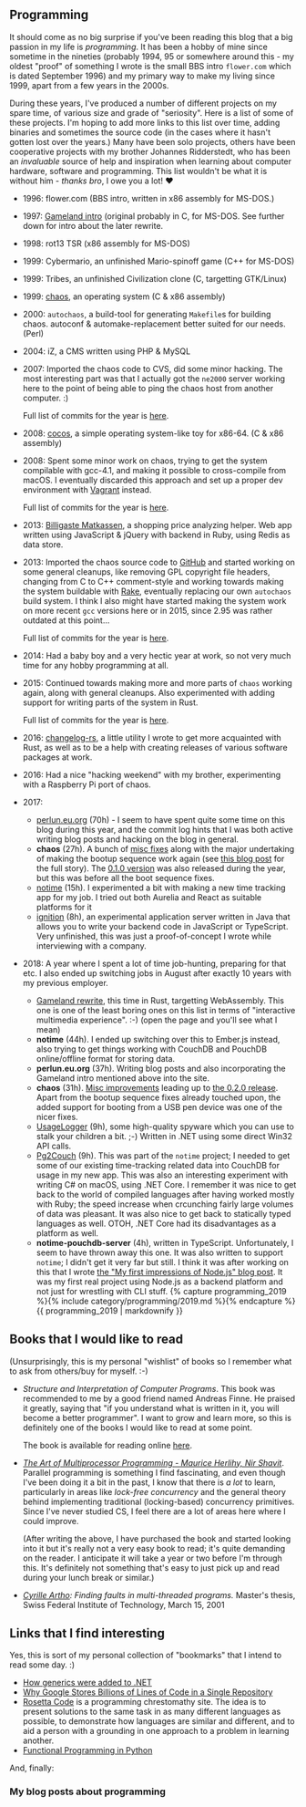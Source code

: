 ## Programming

It should come as no big surprise if you've been reading this blog that a big
passion in my life is _programming_. It has been a hobby of mine since sometime
in the nineties (probably 1994, 95 or somewhere around this - my oldest "proof"
of something I wrote is the small BBS intro `flower.com` which is dated
September 1996) and my primary way to make my living since 1999, apart from a
few years in the 2000s.

During these years, I've produced a number of different projects on my spare
time, of various size and grade of "seriosity". Here is a list of some of these
projects. I'm hoping to add more links to this list over time, adding binaries
and sometimes the source code (in the cases where it hasn't gotten lost over the
years.) Many have been solo projects, others have been cooperative projects with
my brother Johannes Ridderstedt, who has been an _invaluable_ source of
help and inspiration when learning about computer hardware, software and
programming. This list wouldn't be what it is without him - _thanks bro_,
I owe you a lot! :heart:

<!--

  Note to self: to get git logs for a full year for a repo, use this command:

  git log --since "JAN 1 2019" --until "DEC 31 2019" --pretty=format:"%h %an %ad"

  -->

* 1996: flower.com (BBS intro, written in x86 assembly for MS-DOS.)
* 1997: [Gameland intro](gameland) (original probably in C, for MS-DOS. See
  further down for intro about the later rewrite.
* 1998: rot13 TSR (x86 assembly for MS-DOS)
* 1999: Cybermario, an unfinished Mario-spinoff game (C++ for MS-DOS)
* 1999: Tribes, an unfinished Civilization clone (C, targetting GTK/Linux)
* 1999: [chaos](http://chaosdev.io), an operating system (C & x86 assembly)
* 2000: `autochaos`, a build-tool for generating `Makefile`s for building chaos.
  autoconf & automake-replacement better suited for our needs. (Perl)
* 2004: iZ, a CMS written using PHP & MySQL
* 2007: Imported the chaos code to CVS, did some minor hacking. The most
  interesting part was that I actually got the `ne2000` server working here to
  the point of being able to ping the chaos host from another computer. :)

    Full list of commits for the year is
  [here](https://github.com/chaos4ever/chaos/compare/ed8663f13ffe254bfa4ce40758f2a53fd178d59f...98fbb5c).
* 2008: [cocos](https://github.com/perlun/cocos), a simple operating system-like
  toy for x86-64\. (C & x86 assembly)
* 2008: Spent some minor work on chaos, trying to get the system compilable with
  gcc-4.1, and making it possible to cross-compile from macOS. I eventually
  discarded this approach and set up a proper dev environment with
  [Vagrant](https://www.vagrantup.com/) instead.

    Full list of commits for the year is
  [here](https://github.com/chaos4ever/chaos/compare/98fbb5c...997d50b).
* 2013: [Billigaste Matkassen](https://github.com/perlun/billigastematkassen), a
  shopping price analyzing helper. Web app written using JavaScript & jQuery
  with backend in Ruby, using Redis as data store.
* 2013: Imported the chaos source code to
  [GitHub](https://github.com/chaos4ever/chaos) and started working on some
  general cleanups, like removing GPL copyright file headers, changing from C to
  C++ comment-style and working towards making the system buildable with
  [Rake](https://github.com/ruby/rake), eventually replacing our own `autochaos`
  build system. I think I also might have started making the system work on more
  recent `gcc` versions here or in 2015, since 2.95 was rather outdated at this
  point...

    Full list of commits for the year is
  [here](https://github.com/chaos4ever/chaos/compare/2a4939a9f6cbc83311bd5df02e282866639dd541...a6ec2350d7f7fb42e59c5f959a23d37b06ad95a8).
* 2014: Had a baby boy and a very hectic year at work, so not very much time for
  any hobby programming at all.
* 2015: Continued towards making more and more parts of `chaos` working again,
  along with general cleanups. Also experimented with adding support for writing
  parts of the system in Rust.

    Full list of commits for the year is
  [here](https://github.com/chaos4ever/chaos/compare/df890963f2443d988609d040a98d9e1e1d6a8322...90e7017abae540685b8f369d334e714680b55bc8).
* 2016: [changelog-rs](https://github.com/perlun/changelog-rs), a little utility
  I wrote to get more acquainted with Rust, as well as to be a help with
  creating releases of various software packages at work.
* 2016: Had a nice "hacking weekend" with my brother, experimenting with a
  Raspberry Pi port of chaos.
* 2017:
  * [perlun.eu.org](https://github.com/perlun/perlun.eu.org) (70h) - I seem to
    have spent quite some time on this blog during this year, and the commit
    log hints that I was both active writing blog posts and hacking on the
    blog in general.
  * **chaos** (27h). A bunch of [misc
    fixes](https://github.com/chaos4ever/chaos/compare/529fd70...1ada4b8)
    along with the major undertaking of making the bootup sequence work again
    (see [this blog
    post](http://perlun.eu.org/en/2017/12/30/chaos-why-is-the-boot-server-unable-to-read-the-startup-script)
    for the full story). The [0.1.0
    version](https://github.com/chaos4ever/chaos/releases/tag/0.1.0) was also
    released during the year, but this was before all the boot sequence fixes.
  * [notime](https://github.com/perlun/notime/) (15h). I experimented a bit
    with making a new time tracking app for my job. I tried out both Aurelia
    and React as suitable platforms for it
  * [ignition](https://github.com/perlun/ignition) (8h), an experimental
    application server written in Java that allows you to write your backend
    code in JavaScript or TypeScript. Very unfinished, this was just a
    proof-of-concept I wrote while interviewing with a company.
* 2018: A year where I spent a lot of time job-hunting, preparing for that etc.
  I also ended up switching jobs in August after exactly 10 years with my
  previous employer.
  * [Gameland rewrite](gameland), this time in Rust, targetting WebAssembly.
    This one is one of the least boring ones on this list in terms of
    "interactive multimedia experience". :-) (open the page and you'll see
    what I mean)
  * **notime** (44h). I ended up switching over this to Ember.js instead, also
    trying to get things working with CouchDB and PouchDB online/offline
    format for storing data.
  * **perlun.eu.org** (37h). Writing blog posts and also incorporating the
    Gameland intro mentioned above into the site.
  * **chaos** (31h). [Misc
    improvements](https://github.com/chaos4ever/chaos/compare/7c965a1...151798a)
    leading up to [the 0.2.0
    release](https://github.com/chaos4ever/chaos/releases/tag/0.2.0). Apart
    from the bootup sequence fixes already touched upon, the added support for
    booting from a USB pen device was one of the nicer fixes.
  * [UsageLogger](https://github.com/perlun/UsageLogger) (9h), some
    high-quality spyware which you can use to stalk your children a bit. ;-)
    Written in .NET using some direct Win32 API calls.
  * [Pg2Couch](https://github.com/perlun/pg2couch) (9h). This was part of the
    `notime` project; I needed to get some of our existing
    time-tracking related data into CouchDB for usage in my new app. This was
    also an interesting experiment with writing C# on macOS, using .NET Core.
    I remember it was nice to get back to the world of compiled languages
    after having worked mostly with Ruby; the speed increase when crcunching
    fairly large volumes of data was pleasant. It was also nice to get back to
    statically typed languages as well. OTOH, .NET Core had its disadvantages
    as a platform as well.
  * **notime-pouchdb-server** (4h), written in TypeScript. Unfortunately, I
    seem to have thrown away this one. It was also written to support
    `notime`; I didn't get it very far but still. I think it was after
    working on this that I wrote [the "My first impressions of Node.js" blog
    post](http://perlun.eu.org/en/2018/04/27/my-first-impressions-of-nodejs).
    It was my first real project using Node.js as a backend platform and not
    just for wrestling with CLI stuff.
{% capture programming_2019 %}{% include category/programming/2019.md %}{% endcapture %}
{{ programming_2019 | markdownify }}

## Books that I would like to read

(Unsurprisingly, this is my personal "wishlist" of books so I remember what to
ask from others/buy for myself. :-)

* _Structure and Interpretation of Computer Programs_. This book was recommended
  to me by a good friend named Andreas Finne. He praised it greatly, saying that
  "if you understand what is written in it, you will become a better
  programmer". I want to grow and learn more, so this is definitely one of the
  books I would like to read at some point.

    The book is available for reading online
  [here](https://sarabander.github.io/sicp/html/index.xhtml).

* _[The Art of Multiprocessor Programming - Maurice Herlihy, Nir
  Shavit](https://www.bookdepository.com/The-Art-of-Multiprocessor-Programming--Revised-Reprint/9780123973375)_.
  Parallel programming is something I find fascinating, and even though I've
  been doing it a bit in the past, I know that there is _a lot_ to learn,
  particularly in areas like _lock-free concurrency_ and the general theory
  behind implementing traditional (locking-based) concurrency primitives. Since
  I've never studied CS, I feel there are a lot of areas here where I could
  improve.

    (After writing the above, I have purchased the book and started looking into
    it but it's really not a very easy book to read; it's quite demanding on the
    reader. I anticipate it will take a year or two before I'm through this.
    It's definitely not something that's easy to just pick up and read during
    your lunch break or similar.)

* _[Cyrille Artho](https://people.kth.se/~artho/): Finding faults in
  multi-threaded programs._ Master's thesis, Swiss Federal Institute of
  Technology, March 15, 2001

## Links that I find interesting

Yes, this is sort of my personal collection of "bookmarks" that I intend to read some day. :)

* [How generics were added to .NET](https://mattwarren.org/2018/03/02/How-generics-were-added-to-.NET/)
* [Why Google Stores Billions of Lines of Code in a Single Repository](https://cacm.acm.org/magazines/2016/7/204032-why-google-stores-billions-of-lines-of-code-in-a-single-repository/fulltext)
* [Rosetta Code](https://rosettacode.org/wiki/Rosetta_Code) is a programming
  chrestomathy site. The idea is to present solutions to the same task in as
  many different languages as possible, to demonstrate how languages are similar
  and different, and to aid a person with a grounding in one approach to a
  problem in learning another.
* [Functional Programming in Python](https://stackabuse.com/functional-programming-in-python/)

And, finally:

### My blog posts about programming
